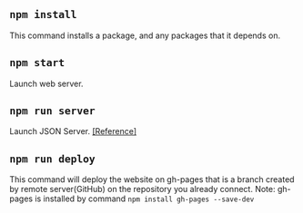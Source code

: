 ## `npm install`

This command installs a package, and any packages that it depends on.

## `npm start`

Launch web server.

## `npm run server`

Launch JSON Server. [[Reference]](https://www.npmjs.com/package/json-server)

## `npm run deploy`

This command will deploy the website on gh-pages that is a branch created by remote server(GitHub) on the repository you already connect.
Note: gh-pages is installed by command `npm install gh-pages --save-dev`
